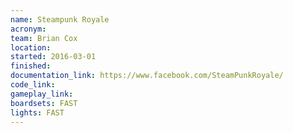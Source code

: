 ```yaml
---
name: Steampunk Royale
acronym:
team: Brian Cox
location:
started: 2016-03-01
finished:
documentation_link: https://www.facebook.com/SteamPunkRoyale/
code_link:
gameplay_link:
boardsets: FAST
lights: FAST
---
```

